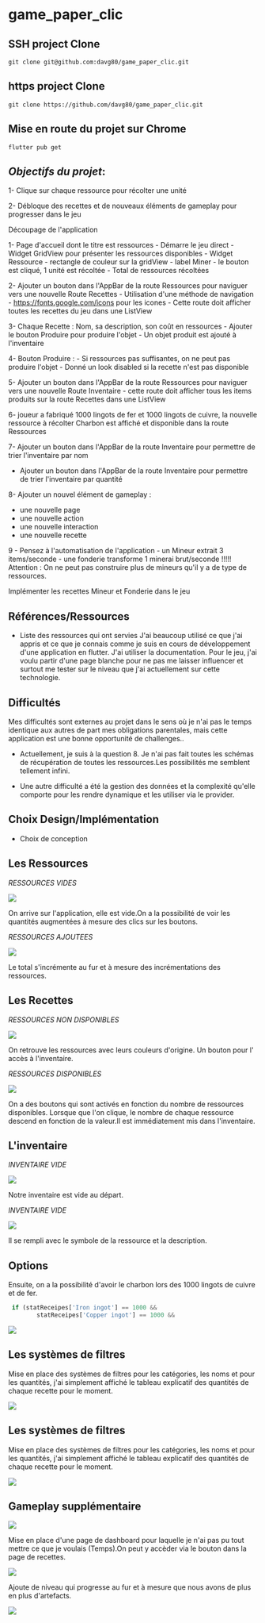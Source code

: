 # game_paper_clic
	
## SSH project Clone 
``` 
git clone git@github.com:davg80/game_paper_clic.git
```
## https project Clone 
``` 
git clone https://github.com/davg80/game_paper_clic.git
```
## Mise en route du projet sur Chrome
```
flutter pub get
```

## _Objectifs du projet_:
1- Clique sur chaque ressource pour récolter une unité

2- Débloque des recettes et de nouveaux éléments de gameplay pour progresser dans le jeu

Découpage de l'application

1- Page d'accueil dont le titre est ressources
	- Démarre le jeu direct
	- Widget GridView pour présenter les ressources disponibles
	- Widget Ressource
		- rectangle de couleur sur la gridView
		- label Miner
	- le bouton est cliqué, 1 unité est récoltée
	- Total de ressources récoltées

2- Ajouter un bouton dans l'AppBar de la route Ressources pour naviguer vers une nouvelle Route Recettes
	- Utilisation d'une méthode de navigation
	- https://fonts.google.com/icons pour les icones
	- Cette route doit afficher toutes les recettes du jeu dans une ListView
	
3- Chaque Recette : Nom, sa description, son coût en ressources
	- Ajouter le bouton Produire pour produire l'objet
	- Un objet produit est ajouté à l'inventaire
	
4- Bouton Produire : 
	- Si ressources pas suffisantes, on ne peut pas produire l'objet
	- Donné un look disabled si la recette n'est pas disponible
	
5- Ajouter un bouton dans l'AppBar de la route Ressources pour naviguer vers une nouvelle Route Inventaire
	- cette route doit afficher tous les items produits sur la route Recettes dans une ListView

6- joueur a fabriqué 1000 lingots de fer et 1000 lingots de cuivre, la nouvelle ressource à récolter Charbon est affiché et disponible dans la route Ressources

7- Ajouter un bouton dans l'AppBar de la route Inventaire pour permettre de trier l'inventaire par nom
 - Ajouter un bouton dans l'AppBar de la route Inventaire pour permettre de trier l'inventaire par quantité
 
 8- Ajouter un nouvel élément de gameplay : 
  - une nouvelle page
  - une nouvelle action
  - une nouvelle interaction
  - une nouvelle recette
  
 9 - Pensez à l'automatisation de l'application
 	- un Mineur extrait 3 items/seconde 
 	- une fonderie transforme 1 minerai brut/seconde
 !!!!! Attention : On ne peut pas construire plus de mineurs qu'il y a de type de ressources.
 
 Implémenter les recettes Mineur et Fonderie dans le jeu
 
##  Références/Ressources
- Liste des ressources qui ont servies
J'ai beaucoup utilisé ce que j'ai appris et ce que je connais comme je suis en cours de développement d'une application en flutter. J'ai utiliser la documentation.
Pour le jeu, j'ai voulu partir d'une page blanche pour ne pas me laisser influencer et surtout me tester sur le niveau que j'ai actuellement sur cette technologie.

## Difficultés
Mes difficultés sont externes au projet dans le sens où je n'ai pas le temps identique aux autres de part mes obligations parentales, mais cette application est une bonne opportunité de challenges..

- Actuellement, je suis à la question 8. Je n'ai pas fait toutes les schémas de récupération de toutes les ressources.Les possibilités me semblent tellement infini.

- Une autre difficulté a été la gestion des données et la complexité qu'elle comporte pour les rendre dynamique et les utiliser via le provider.

## Choix Design/Implémentation
- Choix de conception

## Les Ressources

_RESSOURCES VIDES_

![](imagesReadme/RessourcesVides.png)

On arrive sur l'application, elle est vide.On a la possibilité de voir les quantités augmentées à mesure des clics sur les boutons.

_RESSOURCES AJOUTEES_

![](imagesReadme/RessourcesAjoutees.png)

Le total s'incrémente au fur et à mesure des incrémentations des ressources.

## Les Recettes

_RESSOURCES NON DISPONIBLES_

![](imagesReadme/RecettesEnAttente.png)

On retrouve les ressources avec leurs couleurs d'origine. Un bouton pour l' accès à l'inventaire.

_RESSOURCES DISPONIBLES_

![](imagesReadme/RecettesAvecProduire.png)

On a des boutons qui sont activés en fonction du nombre de ressources disponibles.
Lorsque que l'on clique, le nombre de chaque ressource descend en fonction de la valeur.Il est immédiatement mis dans l'inventaire.

## L'inventaire

_INVENTAIRE VIDE_

![](imagesReadme/InventaireVide.png)

Notre inventaire est vide au départ. 

_INVENTAIRE VIDE_

![](imagesReadme/InventaireAvecRecettes.png)

Il se rempli avec le symbole de la ressource et la description.

## Options
Ensuite, on a la possibilité d'avoir le charbon lors des 1000 lingots de cuivre et de fer.
```Dart
 if (statReceipes['Iron ingot'] == 1000 &&
        statReceipes['Copper ingot'] == 1000 &&
```
![](imagesReadme/RecetteAvecCharbon.png)

## Les systèmes de filtres

Mise en place des systèmes de filtres pour les catégories, les noms et pour les quantités, j'ai simplement affiché le tableau explicatif des quantités de chaque recette pour le moment.

![](imagesReadme/FilterSystem.png)

## Les systèmes de filtres

Mise en place des systèmes de filtres pour les catégories, les noms et pour les quantités, j'ai simplement affiché le tableau explicatif des quantités de chaque recette pour le moment.

![](imagesReadme/FilterSystem.png)

## Gameplay supplémentaire

![](imagesReadme/ButtonRedirectDashboard.png)

Mise en place d'une page de dashboard pour laquelle je n'ai pas pu tout mettre ce que je voulais (Temps).On peut y accèder via le bouton dans la page de recettes.

![](imagesReadme/DashboardNiveau.png)

Ajoute de niveau qui progresse au fur et à mesure que nous avons de plus en plus d'artefacts.

![](imagesReadme/ProgressLevel.png)